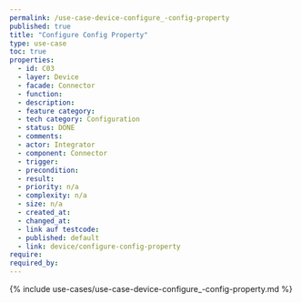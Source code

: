 ```yaml
---
permalink: /use-case-device-configure_-config-property
published: true
title: "Configure Config Property"
type: use-case
toc: true
properties:
  - id: C03
  - layer: Device
  - facade: Connector
  - function:
  - description:
  - feature category:
  - tech category: Configuration
  - status: DONE
  - comments:
  - actor: Integrator
  - component: Connector
  - trigger:
  - precondition:
  - result:
  - priority: n/a
  - complexity: n/a
  - size: n/a
  - created_at:
  - changed_at:
  - link auf testcode:
  - published: default
  - link: device/configure-config-property
require:
required_by:
---
```


{% include use-cases/use-case-device-configure_-config-property.md %}
